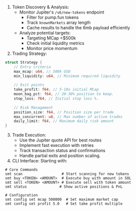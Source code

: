 

1. Token Discovery & Analysis:
   - Monitor Jupiter's `/v6/new-tokens` endpoint
     - Filter for pump.fun tokens
     - Track `knownMarkets` array length
     - Cache results to handle the 6mb payload efficiently
   - Analyze potential targets:
     - Targeting MCap <$500k
     - Check initial liquidity metrics
     - Monitor price momentum
2. Trading Strategy:
```rust
struct Strategy {
    // Entry criteria
    max_mcap: u64, // 500k USD
    min_liquidity: u64, // Minimum required liquidity
    
    // Exit points
    take_profit: f64, // 5-10x initial MCap
    moon_bag_pct: f64, // 20-30% position to keep.
    stop_loss: f64, // Initial stop loss %.
    
    // Risk Management
    position_size: f64, // Position size per trade
    max_concurrent: u8, // Max number of active trades
    daily_limit: f64, // Maximum daily risk amount
}
```

3. Trade Execution:
   - Use the Jupiter quote API for best routes
   - Implement fast execution with retries
   - Track transaction status and confirmations
   - Handle partial exits and position scaling.
4. CLI Interface:
Starting with:
```shell
# Core Commands
smt scan                  # Start scanning for new tokens
smt buy <TOKEN> <AMOUNT>  # Execute buy with amount in SOL
smt sell <TOKEN> <AMOUNT> # Execute sell with token amount
smt status               # Show active positions & PnL

# Configuration
smt config set mcap 500000  # Set maximum market cap
smt config set profit 5.0   # Set take profit multiple
```

